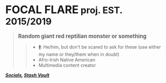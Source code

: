 <!-- _coverpage.md -->

# <big>FOCAL FLARE</big> proj. EST. 2015/2019

> <big><strong>Random giant red reptilian monster or something</strong></big>
>> - 🚹: He/him, but don't be scared to ask for these (use either my name or they/them when in doubt)
>> - Afro-Irish Native American
>> - Multimedia content creator

***[Socials](https://focalflare.carrd.co), [Stash Vault](https://focalflare.gumroad.com/)***
